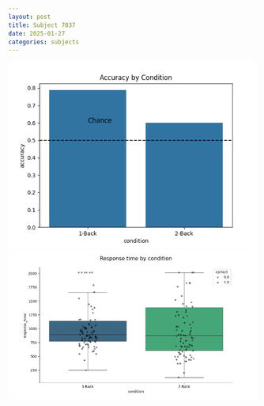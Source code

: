 ```yaml
---
layout: post
title: Subject 7037
date: 2025-01-27
categories: subjects
---
```


![](data/7037/run-10/7037_ATS_acc.png)
![](data/7037/run-10/7037_ATS_rt.png)

